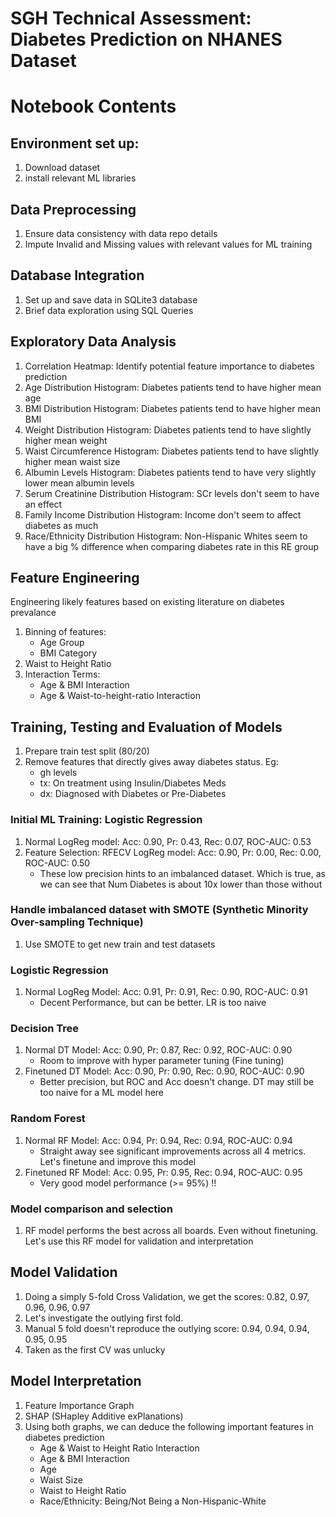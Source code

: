 # SGH Technical Assessment: Diabetes Prediction on NHANES Dataset

# Notebook Contents

## Environment set up:
1. Download dataset
2. install relevant ML libraries

## Data Preprocessing
1. Ensure data consistency with data repo details
2. Impute Invalid and Missing values with relevant values for ML training

## Database Integration
1. Set up and save data in SQLite3 database
2. Brief data exploration using SQL Queries

## Exploratory Data Analysis
1. Correlation Heatmap: Identify potential feature importance to diabetes prediction
2. Age Distribution Histogram: Diabetes patients tend to have higher mean age
3. BMI Distribution Histogram: Diabetes patients tend to have higher mean BMI
4. Weight Distribution Histogram: Diabetes patients tend to have slightly higher mean weight
5. Waist Circumference Histogram: Diabetes patients tend to have slightly higher mean waist size
6. Albumin Levels Histogram: Diabetes patients tend to have very slightly lower mean albumin levels
7. Serum Creatinine Distribution Histogram: SCr levels don't seem to have an effect
8. Family Income Distribution Histogram: Income don't seem to affect diabetes as much
9. Race/Ethnicity Distribution Histogram: Non-Hispanic Whites seem to have a big % difference when comparing diabetes rate in this RE group

## Feature Engineering
Engineering likely features based on existing literature on diabetes prevalance
1. Binning of features:
   - Age Group
   - BMI Category
2. Waist to Height Ratio
3. Interaction Terms:
   - Age & BMI Interaction
   - Age & Waist-to-height-ratio Interaction

## Training, Testing and Evaluation of Models
1. Prepare train test split (80/20)
2. Remove features that directly gives away diabetes status. Eg:
   -  gh levels
   -  tx: On treatment using Insulin/Diabetes Meds
   -  dx: Diagnosed with Diabetes or Pre-Diabetes

### Initial ML Training: Logistic Regression
1. Normal LogReg model: Acc: 0.90, Pr: 0.43, Rec: 0.07, ROC-AUC: 0.53
2. Feature Selection: RFECV LogReg model: Acc: 0.90, Pr: 0.00, Rec: 0.00, ROC-AUC: 0.50
   - These low precision hints to an imbalanced dataset. Which is true, as we can see that Num Diabetes is about 10x lower than those without

### Handle imbalanced dataset with SMOTE (Synthetic Minority Over-sampling Technique)
1. Use SMOTE to get new train and test datasets

### Logistic Regression
1. Normal LogReg Model: Acc: 0.91, Pr: 0.91, Rec: 0.90, ROC-AUC: 0.91
   - Decent Performance, but can be better. LR is too naive

### Decision Tree
1. Normal DT Model: Acc: 0.90, Pr: 0.87, Rec: 0.92, ROC-AUC: 0.90
   - Room to improve with hyper parameter tuning (Fine tuning)
2. Finetuned DT Model: Acc: 0.90, Pr: 0.90, Rec: 0.90, ROC-AUC: 0.90
   - Better precision, but ROC and Acc doesn't change. DT may still be too naive for a ML model here
  
### Random Forest
1. Normal RF Model: Acc: 0.94, Pr: 0.94, Rec: 0.94, ROC-AUC: 0.94
   - Straight away see significant improvements across all 4 metrics. Let's finetune and improve this model
2. Finetuned RF Model: Acc: 0.95, Pr: 0.95, Rec: 0.94, ROC-AUC: 0.95
   - Very good model performance (>= 95%) !!

### Model comparison and selection
1. RF model performs the best across all boards. Even without finetuning. Let's use this RF model for validation and interpretation

## Model Validation
1. Doing a simply 5-fold Cross Validation, we get the scores: 0.82, 0.97, 0.96, 0.96, 0.97
2. Let's investigate the outlying first fold.
3. Manual 5 fold doesn't reproduce the outlying score: 0.94, 0.94, 0.94, 0.95, 0.95
4. Taken as the first CV was unlucky

## Model Interpretation
1. Feature Importance Graph
2. SHAP (SHapley Additive exPlanations)
3. Using both graphs, we can deduce the following important features in diabetes prediction
   - Age & Waist to Height Ratio Interaction
   - Age & BMI Interaction
   - Age
   - Waist Size
   - Waist to Height Ratio
   - Race/Ethnicity: Being/Not Being a Non-Hispanic-White
